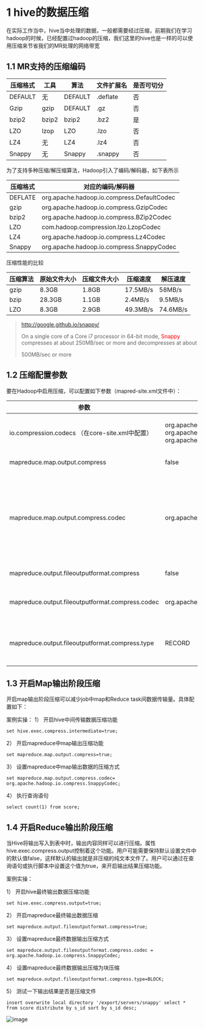 # 1 hive的数据压缩
在实际工作当中，hive当中处理的数据，一般都需要经过压缩，前期我们在学习hadoop的时候，已经配置过hadoop的压缩，我们这里的hive也是一样的可以使用压缩来节省我们的MR处理的网络带宽

## 1.1 MR支持的压缩编码
| 压缩格式    | 工具  | 算法  | 文件扩展名   | 是否可切分
| --- | --- | --- | --- | ---
| DEFAULT | 无   | DEFAULT    | .deflate    | 否
| Gzip    | gzip    | DEFAULT | .gz  | 否
| bzip2   | bzip2   | bzip2  | .bz2  | 是
| LZO | lzop    | LZO | .lzo | 否
| LZ4 | 无   | LZ4    | .lz4    | 否
| Snappy  | 无   | Snappy | .snappy  | 否

为了支持多种压缩/解压缩算法，Hadoop引入了编码/解码器，如下表所示

| 压缩格式    | 对应的编码/解码器
| --- | ---
| DEFLATE | org.apache.hadoop.io.compress.DefaultCodec
| gzip    | org.apache.hadoop.io.compress.GzipCodec
| bzip2   | org.apache.hadoop.io.compress.BZip2Codec
| LZO | com.hadoop.compression.lzo.LzopCodec
| LZ4 | org.apache.hadoop.io.compress.Lz4Codec
| Snappy  | org.apache.hadoop.io.compress.SnappyCodec

压缩性能的比较

| 压缩算法    | 原始文件大小  | 压缩文件大小  | 压缩速度    | 解压速度
| --- | --- | --- | --- | ---
| gzip    | 8.3GB   | 1.8GB   | 17.5MB/s    | 58MB/s
| bzip    | 28.3GB  | 1.1GB   | 2.4MB/s | 9.5MB/s
| LZO | 8.3GB   | 2.9GB   | 49.3MB/s    | 74.6MB/s


>   http://google.github.io/snappy/
> 
>   On a single core of a Core i7 processor in 64-bit mode, <font color="red">Snappy</font> compresses at about 250MB/sec or more and decompresses at about
>   
>   500MB/sec or more


## 1.2 压缩配置参数
要在Hadoop中启用压缩，可以配置如下参数（mapred-site.xml文件中）：

| 参数  | 默认值 | 阶段  | 建议
| ---  | --- | --- | ---
| io.compression.codecs （在core-site.xml中配置）   | org.apache.hadoop.io.compress.DefaultCodec, org.apache.hadoop.io.compress.GzipCodec, org.apache.hadoop.io.compress.BZip2Codec,org.apache.hadoop.io.compress.Lz4Codec | 输入压缩 | Hadoop使用文件扩展名判断是否支持某种编解码器
| mapreduce.map.output.compress   | false   | mapper输出 | 这个参数设为true启用压缩
| mapreduce.map.output.compress.codec | org.apache.hadoop.io.compress.DefaultCodec | mapper输出使用LZO、LZ4或snappy 编解码器在此阶段压缩数据
| mapreduce.output.fileoutputformat.compress  | false | reducer输出 | 这个参数设为true启用压缩 
| mapreduce.output.fileoutputformat.compress.codec    | org.apache.hadoop.io.compress. DefaultCodec | reducer输出 | 使用标准工具或者编解码器，如gzip和bzip2
| mapreduce.output.fileoutputformat.compress.type | RECORD | reducer输出 | SequenceFile输出使用的压缩类型： NONE和BLOCK

## 1.3 开启Map输出阶段压缩
开启map输出阶段压缩可以减少job中map和Reduce task间数据传输量。具体配置如下：

案例实操：
1） 开启hive中间传输数据压缩功能
``` 
set hive.exec.compress.intermediate=true;
```

2） 开启mapreduce中map输出压缩功能
``` 
set mapreduce.map.output.compress=true;
```

3） 设置mapreduce中map输出数据的压缩方式
``` 
set mapreduce.map.output.compress.codec= org.apache.hadoop.io.compress.SnappyCodec;
```

4） 执行查询语句
``` 
select count(1) from score;
```

## 1.4 开启Reduce输出阶段压缩
当Hive将输出写入到表中时，输出内容同样可以进行压缩。属性hive.exec.compress.output控制着这个功能。用户可能需要保持默认设置文件中的默认值false，这样默认的输出就是非压缩的纯文本文件了。用户可以通过在查询语句或执行脚本中设置这个值为true，来开启输出结果压缩功能。

案例实操：

1） 开启hive最终输出数据压缩功能
```
set hive.exec.compress.output=true;
```

2） 开启mapreduce最终输出数据压缩
```
set mapreduce.output.fileoutputformat.compress=true;
```


3） 设置mapreduce最终数据输出压缩方式
``` 
set mapreduce.output.fileoutputformat.compress.codec = org.apache.hadoop.io.compress.SnappyCodec;
```

4） 设置mapreduce最终数据输出压缩为块压缩
``` 
set mapreduce.output.fileoutputformat.compress.type=BLOCK;
```

5） 测试一下输出结果是否是压缩文件
``` 
insert overwrite local directory '/export/servers/snappy' select * from score distribute by s_id sort by s_id desc;
```

![image](https://user-images.githubusercontent.com/75486726/180773108-ba6bf299-64bd-4393-bb27-cc93e9a4f4d7.png)



